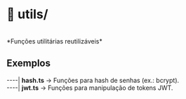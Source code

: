 # 📂 utils/
<br/>
*Funções utilitárias reutilizáveis*<br/>

## Exemplos

----| **hash.ts** → Funções para hash de senhas (ex.: bcrypt).<br/>
----| **jwt.ts** → Funções para manipulação de tokens JWT.<br/>